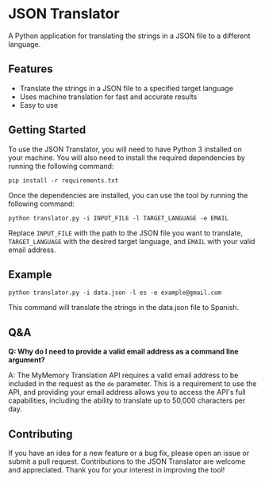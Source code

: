 # JSON Translator
A Python application for translating the strings in a JSON file to a different language.

## Features
- Translate the strings in a JSON file to a specified target language
- Uses machine translation for fast and accurate results
- Easy to use

## Getting Started
To use the JSON Translator, you will need to have Python 3 installed on your machine. You will also need to install the required dependencies by running the following command:
```
pip install -r requirements.txt
```
Once the dependencies are installed, you can use the tool by running the following command:
```
python translator.py -i INPUT_FILE -l TARGET_LANGUAGE -e EMAIL
```
Replace `INPUT_FILE` with the path to the JSON file you want to translate, `TARGET_LANGUAGE` with the desired target language, and `EMAIL` with your valid email address.

## Example
```
python translator.py -i data.json -l es -e example@gmail.com
```
This command will translate the strings in the data.json file to Spanish.

## Q&A
**Q: Why do I need to provide a valid email address as a command line argument?**

A: The MyMemory Translation API requires a valid email address to be included in the request as the `de` parameter. This is a requirement to use the API, and providing your email address allows you to access the API's full capabilities, including the ability to translate up to 50,000 characters per day.

## Contributing
If you have an idea for a new feature or a bug fix, please open an issue or submit a pull request. Contributions to the JSON Translator are welcome and appreciated. Thank you for your interest in improving the tool!
